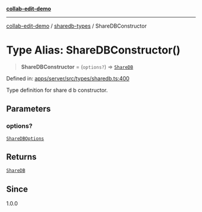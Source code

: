 [**collab-edit-demo**](../../README.md)

***

[collab-edit-demo](../../README.md) / [sharedb-types](../README.md) / ShareDBConstructor

# Type Alias: ShareDBConstructor()

> **ShareDBConstructor** = (`options?`) => [`ShareDB`](ShareDB.md)

Defined in: [apps/server/src/types/sharedb.ts:400](https://github.com/austyle-io/pub-sub-demo/blob/00b2f1e9b947d5e964db5c3be9502513c4374263/apps/server/src/types/sharedb.ts#L400)

Type definition for share d b constructor.

## Parameters

### options?

[`ShareDBOptions`](ShareDBOptions.md)

## Returns

[`ShareDB`](ShareDB.md)

## Since

1.0.0

